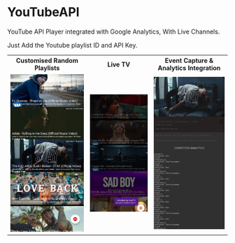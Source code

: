 # YouTubeAPI
YouTube API Player integrated with Google Analytics,
With Live Channels.

Just Add the Youtube playlist ID and API Key.

<table>
<tr>
<th>
Customised Random Playlists
</th>
<th>
Live TV
</th>
<th>
Event Capture & Analytics Integration
</th>
</tr>
<tr>
<td>
<img src="https://github.com/ricku44/YouTubeAPI/blob/master/IMG_20211204_040426.jpg" />
</td>
<td>
<img src="https://github.com/ricku44/YouTubeAPI/blob/master/IMG_20211204_040348.jpg" />
</td>
<td>
<img src="https://github.com/ricku44/YouTubeAPI/blob/master/IMG_20211204_040321.jpg" />
</td>
</tr>
</table>
